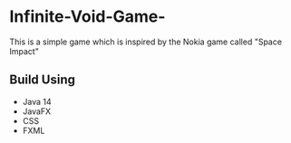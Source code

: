 # Infinite-Void-Game-
This is a simple game which is inspired by the Nokia game called "Space Impact"

## Build Using
- Java 14
- JavaFX
- CSS
- FXML

